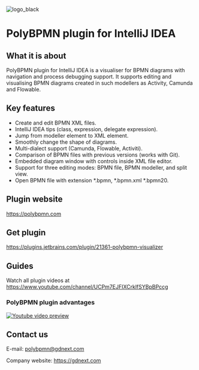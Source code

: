 ![logo_black](https://user-images.githubusercontent.com/97594408/229519543-b7f36887-3a9d-4407-ac83-a570eff3f0a7.png)

# PolyBPMN plugin for IntelliJ IDEA

## What it is about

PolyBPMN plugin for IntelliJ IDEA is a visualiser for BPMN diagrams with navigation and process debugging support. It supports editing and visualising BPMN diagrams created in such modellers as Activity, Camunda and Flowable.

## Key features

- Create and edit BPMN XML files.
- IntelliJ IDEA tips (class, expression, delegate expression).
- Jump from modeller element to XML element.
- Smoothly change the shape of diagrams.
- Multi-dialect support (Camunda, Flowable, Activiti).
- Comparison of BPMN files with previous versions (works with Git).
- Embedded diagram window with controls inside XML file editor.
- Support for three editing modes: BPMN file, BPMN modeller, and split view.
- Open BPMN file with extension *.bpmn, *.bpmn.xml *.bpmn20.

## Plugin website

https://polybpmn.com

## Get plugin

https://plugins.jetbrains.com/plugin/21361-polybpmn-visualizer

## Guides
Watch all plugin videos at https://www.youtube.com/channel/UCPm7EJFIXCrklfSYBpBPccg

### PolyBPMN plugin advantages
[![Youtube video preview](https://user-images.githubusercontent.com/97594408/229522927-b9a28272-20e5-4669-8773-f556cca42638.jpg)](https://www.youtube.com/watch?v=IKknVpB7DF0&t=2s)

## Contact us

E-mail: polybpmn@gdnext.com

Company website: https://gdnext.com
